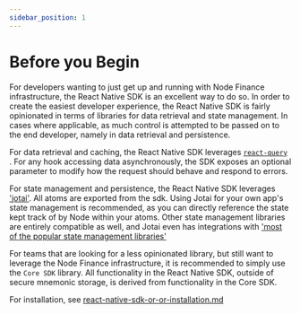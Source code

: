 ```yaml
---
sidebar_position: 1
---
```


# Before you Begin

For developers wanting to just get up and running with Node Finance infrastructure, the React Native SDK is an excellent way to do so. In order to create the easiest developer experience, the React Native SDK is fairly opinionated in terms of libraries for data retrieval and state management. In cases where applicable, as much control is attempted to be passed on to the end developer, namely in data retrieval and persistence.

For data retrieval and caching, the React Native SDK leverages [`react-query`](https://tanstack.com/query/v4/docs/overview) . For any hook accessing data asynchronously, the SDK exposes an optional parameter to modify how the request should behave and respond to errors.

For state management and persistence, the React Native SDK leverages ['jotai'](https://jotai.org/docs/introduction). All atoms are exported from the sdk. Using Jotai for your own app's state management is recommended, as you can directly reference the state kept track of by Node within your atoms. Other state management libraries are entirely compatible as well, and Jotai even has integrations with ['most of the popular state management libraries'](https://jotai.org/docs/integrations/zustand)

For teams that are looking for a less opinionated library, but still want to leverage the Node Finance infrastructure, it is recommended to simply use the `Core SDK` library. All functionality in the React Native SDK, outside of secure mnemonic storage, is derived from functionality in the Core SDK.

For installation, see [react-native-sdk-or-or-installation.md](react-native-sdk-or-or-installation.md "mention")
